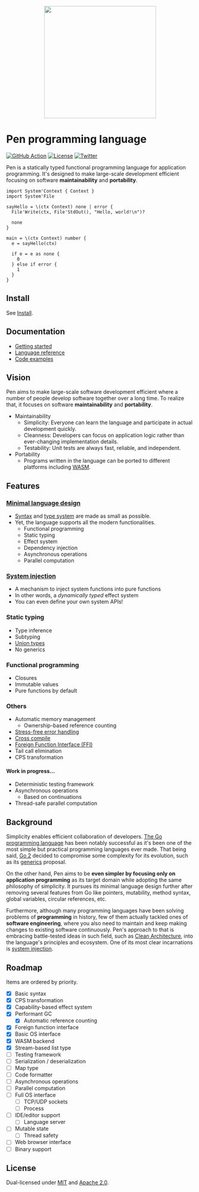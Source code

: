 <p align="center"><img width="300px" src="https://pen-lang.org/favicon.svg" /></p>

# Pen programming language

[![GitHub Action](https://img.shields.io/github/workflow/status/pen-lang/pen/test?style=flat-square)](https://github.com/pen-lang/pen/actions)
[![License](https://img.shields.io/badge/license-MIT%20%2B%20Apache%202.0-yellow?style=flat-square)](LICENSE.md)
[![Twitter](https://img.shields.io/badge/twitter-%40pen__language-blue?style=flat-square)](https://twitter.com/pen_language)

Pen is a statically typed functional programming language for application programming. It's designed to make large-scale development efficient focusing on software **maintainability** and **portability**.

```pen
import System'Context { Context }
import System'File

sayHello = \(ctx Context) none | error {
  File'Write(ctx, File'StdOut(), "Hello, world!\n")?

  none
}

main = \(ctx Context) number {
  e = sayHello(ctx)

  if e = e as none {
    0
  } else if error {
    1
  }
}
```

## Install

See [Install](https://pen-lang.org/guides/install.html).

## Documentation

- [Getting started](https://pen-lang.org/guides/getting-started.html)
- [Language reference](https://pen-lang.org/references/language/syntax.html)
- [Code examples](https://pen-lang.org/examples/standard-packages/os.html)

## Vision

Pen aims to make large-scale software development efficient where a number of people develop software together over a long time. To realize that, it focuses on software **maintainability** and **portability**.

- Maintainability
  - Simplicity: Everyone can learn the language and participate in actual development quickly.
  - Cleanness: Developers can focus on application logic rather than ever-changing implementation details.
  - Testability: Unit tests are always fast, reliable, and independent.
- Portability
  - Programs written in the language can be ported to different platforms including [WASM](https://webassembly.org/).

## Features

### [Minimal language design][syntax]

- [Syntax][syntax] and [type system](https://pen-lang.org/references/language/types.html) are made as small as possible.
- Yet, the language supports all the modern functionalities.
  - Functional programming
  - Static typing
  - Effect system
  - Dependency injection
  - Asynchronous operations
  - Parallel computation

### [System injection](https://pen-lang.org/advanced-features/system-injection.html)

- A mechanism to inject system functions into pure functions
- In other words, a _dynamically typed_ effect system
- You can even define your own system APIs!

### Static typing

- Type inference
- Subtyping
- [Union types](https://pen-lang.org/references/language/types.html#unions)
- No generics

### Functional programming

- Closures
- Immutable values
- Pure functions by default

### Others

- Automatic memory management
  - Ownership-based reference counting
- [Stress-free error handling](https://pen-lang.org/references/language/syntax.html#error-handling)
- [Cross compile](https://pen-lang.org/advanced-features/cross-compile.html)
- [Foreign Function Interface (FFI)](https://pen-lang.org/advanced-features/ffi.html)
- Tail call elimination
- CPS transformation

#### Work in progress...

- Deterministic testing framework
- Asynchronous operations
  - Based on continuations
- Thread-safe parallel computation

## Background

Simplicity enables efficient collaboration of developers. [The Go programming language][go] has been notably successful as it's been one of the most simple but practical programming languages ever made. That being said, [Go 2](https://go.dev/blog/go2-here-we-come) decided to compromise some complexity for its evolution, such as its [generics](https://github.com/golang/go/issues/43651) proposal.

On the other hand, Pen aims to be **even simpler by focusing only on application programming** as its target domain while adopting the same philosophy of simplicity. It pursues its minimal language design further after removing several features from Go like pointers, mutability, method syntax, global variables, circular references, etc.

Furthermore, although many programming languages have been solving problems of **programming** in history, few of them actually tackled ones of **software engineering**, where you also need to maintain and keep making changes to existing software continuously. Pen's approach to that is embracing battle-tested ideas in such field, such as [Clean Architecture](https://blog.cleancoder.com/uncle-bob/2012/08/13/the-clean-architecture.html), into the language's principles and ecosystem. One of its most clear incarnations is [system injection](#system-injection).

## Roadmap

Items are ordered by priority.

- [x] Basic syntax
- [x] CPS transformation
- [x] Capability-based effect system
- [x] Performant GC
  - [x] Automatic reference counting
- [x] Foreign function interface
- [x] Basic OS interface
- [x] WASM backend
- [x] Stream-based list type
- [ ] Testing framework
- [ ] Serialization / deserialization
- [ ] Map type
- [ ] Code formatter
- [ ] Asynchronous operations
- [ ] Parallel computation
- [ ] Full OS interface
  - [ ] TCP/UDP sockets
  - [ ] Process
- [ ] IDE/editor support
  - [ ] Language server
- [ ] Mutable state
  - [ ] Thread safety
- [ ] Web browser interface
- [ ] Binary support

## License

Dual-licensed under [MIT](LICENSE-MIT) and [Apache 2.0](LICENSE-APACHE).

[go]: https://golang.org
[syntax]: https://pen-lang.org/references/language/syntax.html
